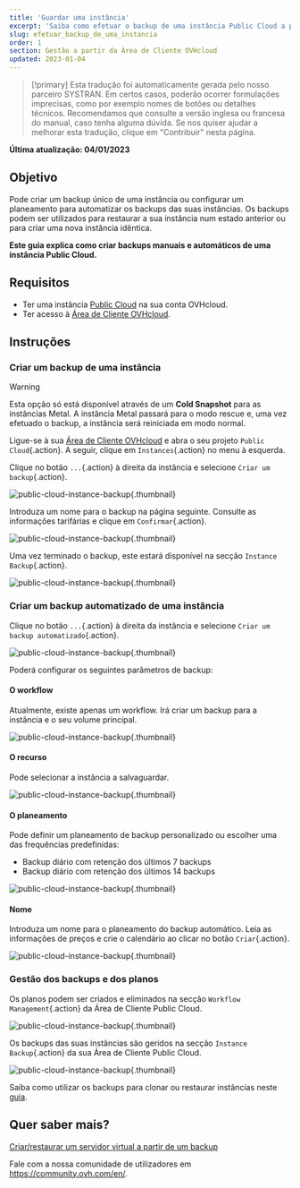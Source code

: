 ```yaml
---
title: 'Guardar uma instância'
excerpt: 'Saiba como efetuar o backup de uma instância Public Cloud a partir da Área de Cliente OVHcloud'
slug: efetuar_backup_de_uma_instancia
order: 1
section: Gestão a partir da Área de Cliente OVHcloud
updated: 2023-01-04
---
```


> [!primary]
> Esta tradução foi automaticamente gerada pelo nosso parceiro SYSTRAN. Em certos casos, poderão ocorrer formulações imprecisas, como por exemplo nomes de botões ou detalhes técnicos. Recomendamos que consulte a versão inglesa ou francesa do manual, caso tenha alguma dúvida. Se nos quiser ajudar a melhorar esta tradução, clique em "Contribuir" nesta página.
>

**Última atualização: 04/01/2023**

## Objetivo

Pode criar um backup único de uma instância ou configurar um planeamento para automatizar os backups das suas instâncias. Os backups podem ser utilizados para restaurar a sua instância num estado anterior ou para criar uma nova instância idêntica.

**Este guia explica como criar backups manuais e automáticos de uma instância Public Cloud.**

## Requisitos

- Ter uma instância [Public Cloud](https://www.ovhcloud.com/pt/public-cloud/) na sua conta OVHcloud.
- Ter acesso à [Área de Cliente OVHcloud](https://www.ovh.com/auth/?action=gotomanager&from=https://www.ovh.pt/&ovhSubsidiary=pt).

## Instruções

### Criar um backup de uma instância

> [!warning]
> Esta opção só está disponível através de um **Cold Snapshot** para as instâncias Metal. A instância Metal passará para o modo rescue e, uma vez efetuado o backup, a instância será reiniciada em modo normal.
>

Ligue-se à sua [Área de Cliente OVHcloud](https://www.ovh.com/auth/?action=gotomanager&from=https://www.ovh.pt/&ovhSubsidiary=pt) e abra o seu projeto `Public Cloud`{.action}. A seguir, clique em `Instances`{.action} no menu à esquerda.

Clique no botão `...`{.action} à direita da instância e selecione `Criar um backup`{.action}.

![public-cloud-instance-backup](images/createbackup1.png){.thumbnail}

Introduza um nome para o backup na página seguinte. Consulte as informações tarifárias e clique em `Confirmar`{.action}.

![public-cloud-instance-backup](images/createbackup2.png){.thumbnail}

Uma vez terminado o backup, este estará disponível na secção `Instance Backup`{.action}.

![public-cloud-instance-backup](images/createbackup3.png){.thumbnail}

### Criar um backup automatizado de uma instância

Clique no botão `...`{.action} à direita da instância e selecione `Criar um backup automatizado`{.action}.

![public-cloud-instance-backup](images/createbackup4.png){.thumbnail}

Poderá configurar os seguintes parâmetros de backup:

#### **O workflow** 

Atualmente, existe apenas um workflow. Irá criar um backup para a instância e o seu volume principal.

![public-cloud-instance-backup](images/createbackup5.png){.thumbnail}

#### **O recurso** 

Pode selecionar a instância a salvaguardar.

![public-cloud-instance-backup](images/createbackup6.png){.thumbnail}

#### **O planeamento** 

Pode definir um planeamento de backup personalizado ou escolher uma das frequências predefinidas:

- Backup diário com retenção dos últimos 7 backups
- Backup diário com retenção dos últimos 14 backups

![public-cloud-instance-backup](images/createbackup7.png){.thumbnail}

#### **Nome** 

Introduza um nome para o planeamento do backup automático. Leia as informações de preços e crie o calendário ao clicar no botão `Criar`{.action}.
 
![public-cloud-instance-backup](images/createbackup8.png){.thumbnail}

### Gestão dos backups e dos planos

Os planos podem ser criados e eliminados na secção `Workflow Management`{.action} da Área de Cliente Public Cloud.

![public-cloud-instance-backup](images/createbackup9.png){.thumbnail}

Os backups das suas instâncias são geridos na secção `Instance Backup`{.action} da sua Área de Cliente Public Cloud.

![public-cloud-instance-backup](images/createbackup10.png){.thumbnail}

Saiba como utilizar os backups para clonar ou restaurar instâncias neste [guia](https://docs.ovh.com/pt/public-cloud/criar_restaurar_um_servidor_virtual_a_partir_de_um_backup/).

## Quer saber mais?

[Criar/restaurar um servidor virtual a partir de um backup](https://docs.ovh.com/pt/public-cloud/criar_restaurar_um_servidor_virtual_a_partir_de_um_backup/)

Fale com a nossa comunidade de utilizadores em <https://community.ovh.com/en/>.